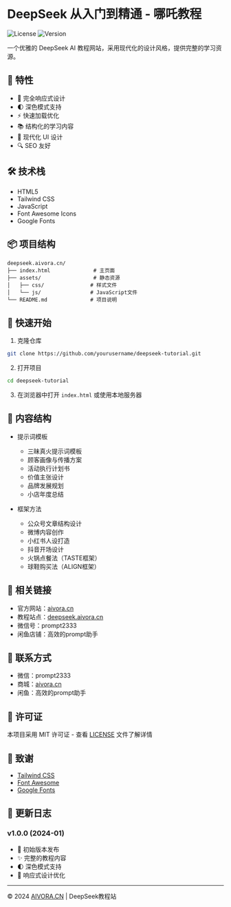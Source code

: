 

# DeepSeek 从入门到精通 - 哪吒教程

![License](https://img.shields.io/badge/license-MIT-blue.svg)
![Version](https://img.shields.io/badge/version-1.0.0-green.svg)

一个优雅的 DeepSeek AI 教程网站，采用现代化的设计风格，提供完整的学习资源。

## 🌟 特性

- 📱 完全响应式设计
- 🌓 深色模式支持
- ⚡ 快速加载优化
- 📚 结构化的学习内容
- 🎨 现代化 UI 设计
- 🔍 SEO 友好

## 🛠️ 技术栈

- HTML5
- Tailwind CSS
- JavaScript
- Font Awesome Icons
- Google Fonts

## 📦 项目结构

```
deepseek.aivora.cn/
├── index.html              # 主页面
├── assets/                 # 静态资源
│   ├── css/               # 样式文件
│   └── js/                # JavaScript文件
└── README.md              # 项目说明
```

## 🚀 快速开始

1. 克隆仓库
```bash
git clone https://github.com/yourusername/deepseek-tutorial.git
```

2. 打开项目
```bash
cd deepseek-tutorial
```

3. 在浏览器中打开 `index.html` 或使用本地服务器

## 📝 内容结构

- 提示词模板
  - 三昧真火提示词模板
  - 顾客画像与传播方案
  - 活动执行计划书
  - 价值主张设计
  - 品牌发展规划
  - 小店年度总结

- 框架方法
  - 公众号文章结构设计
  - 微博内容创作
  - 小红书人设打造
  - 抖音开场设计
  - 火锅点餐法（TASTE框架）
  - 球鞋购买法（ALIGN框架）

## 🔗 相关链接

- 官方网站：[aivora.cn](https://aivora.cn)
- 教程站点：[deepseek.aivora.cn](https://deepseek.aivora.cn)
- 微信号：prompt2333
- 闲鱼店铺：高效的prompt助手

## 🤝 联系方式

- 微信：prompt2333
- 商城：[aivora.cn](https://aivora.cn)
- 闲鱼：高效的prompt助手

## 📄 许可证

本项目采用 MIT 许可证 - 查看 [LICENSE](LICENSE) 文件了解详情

## 🙏 致谢

- [Tailwind CSS](https://tailwindcss.com/)
- [Font Awesome](https://fontawesome.com/)
- [Google Fonts](https://fonts.google.com/)

## 🔄 更新日志

### v1.0.0 (2024-01)
- 🎉 初始版本发布
- ✨ 完整的教程内容
- 🌓 深色模式支持
- 📱 响应式设计优化

---
© 2024 [AIVORA.CN](https://aivora.cn) | DeepSeek教程站

